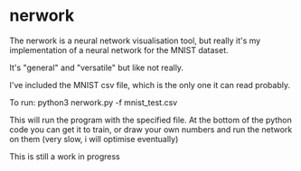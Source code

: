 # nerwork
The nerwork is a neural network visualisation tool, but really it's my implementation of a neural network for the MNIST dataset.

It's "general" and "versatile" but like not really.

I've included the MNIST csv file, which is the only one it can read probably.

To run: python3 nerwork.py -f mnist_test.csv

This will run the program with the specified file.
At the bottom of the python code you can get it to train, or draw your own numbers and run the network on them (very slow, i will optimise eventually)

This is still a work in progress
